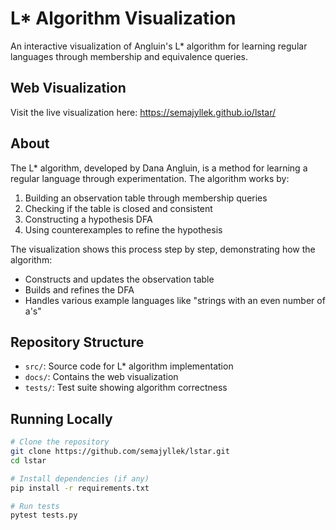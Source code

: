 # L* Algorithm Visualization

An interactive visualization of Angluin's L* algorithm for learning regular languages through membership and equivalence queries.

## Web Visualization

Visit the live visualization here: https://semajyllek.github.io/lstar/

## About

The L* algorithm, developed by Dana Angluin, is a method for learning a regular language through experimentation. The algorithm works by:
1. Building an observation table through membership queries
2. Checking if the table is closed and consistent
3. Constructing a hypothesis DFA
4. Using counterexamples to refine the hypothesis

The visualization shows this process step by step, demonstrating how the algorithm:
- Constructs and updates the observation table
- Builds and refines the DFA
- Handles various example languages like "strings with an even number of a's"

## Repository Structure
- `src/`: Source code for L* algorithm implementation
- `docs/`: Contains the web visualization
- `tests/`: Test suite showing algorithm correctness

## Running Locally
```bash
# Clone the repository
git clone https://github.com/semajyllek/lstar.git
cd lstar

# Install dependencies (if any)
pip install -r requirements.txt

# Run tests
pytest tests.py